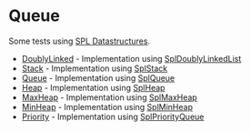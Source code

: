 # Queue

Some tests using [SPL Datastructures](http://php.net/manual/en/spl.datastructures.php).

- [DoublyLinked](src/DoublyLinked.php) - Implementation using [SplDoublyLinkedList](http://php.net/manual/en/class.spldoublylinkedlist.php)
- [Stack](src/Stack.php) - Implementation using [SplStack](http://php.net/manual/en/class.splstack.php)
- [Queue](src/Queue.php) - Implementation using [SplQueue](http://php.net/manual/en/class.splqueue.php)
- [Heap](src/Heap.php) - Implementation using [SplHeap](http://php.net/manual/en/class.splheap.php)
- [MaxHeap](src/MaxHeap.php) - Implementation using [SplMaxHeap](http://php.net/manual/en/class.splmaxheap.php)
- [MinHeap](src/MinHeap.php) - Implementation using [SplMinHeap](http://php.net/manual/en/class.splminheap.php)
- [Priority](src/Priority.php) - Implementation using [SplPriorityQueue](http://php.net/manual/en/class.splpriorityqueue.php)
